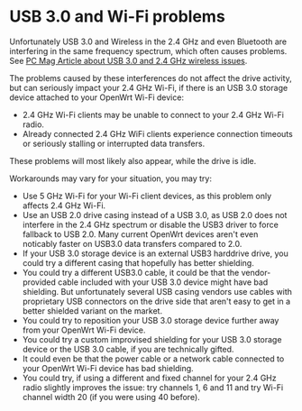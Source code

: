 # USB 3.0 and Wi-Fi problems

Unfortunately USB 3.0 and Wireless in the 2.4 GHz and even Bluetooth are interfering in the same frequency spectrum, which often causes problems. See [PC Mag Article about USB 3.0 and 2.4 GHz wireless issues](http://uk.pcmag.com/networking-reviews-ratings-comparisons/13179/opinion/wireless-witch-the-truth-about-usb-30-and-wi-fi-interference "http://uk.pcmag.com/networking-reviews-ratings-comparisons/13179/opinion/wireless-witch-the-truth-about-usb-30-and-wi-fi-interference").

The problems caused by these interferences do not affect the drive activity, but can seriously impact your 2.4 GHz Wi-Fi, if there is an USB 3.0 storage device attached to your OpenWrt Wi-Fi device:

- 2.4 GHz Wi-Fi clients may be unable to connect to your 2.4 GHz Wi-Fi radio.
- Already connected 2.4 GHz WiFi clients experience connection timeouts or seriously stalling or interrupted data transfers.

These problems will most likely also appear, while the drive is idle.

Workarounds may vary for your situation, you may try:

- Use 5 GHz Wi-Fi for your Wi-Fi client devices, as this problem only affects 2.4 GHz Wi-Fi.
- Use an USB 2.0 drive casing instead of a USB 3.0, as USB 2.0 does not interfere in the 2.4 GHz spectrum or disable the USB3 driver to force fallback to USB 2.0. Many current OpenWrt devices aren't even noticably faster on USB3.0 data transfers compared to 2.0.
- If your USB 3.0 storage device is an external USB3 harddrive drive, you could try a different casing that hopefully has better shielding.
- You could try a different USB3.0 cable, it could be that the vendor-provided cable included with your USB 3.0 device might have bad shielding. But unfortunately several USB casing vendors use cables with proprietary USB connectors on the drive side that aren't easy to get in a better shielded variant on the market.
- You could try to reposition your USB 3.0 storage device further away from your OpenWrt Wi-Fi device.
- You could try a custom improvised shielding for your USB 3.0 storage device or the USB 3.0 cable, if you are technically gifted.
- It could even be that the power cable or a network cable connected to your OpenWrt Wi-Fi device has bad shielding.
- You could try, if using a different and fixed channel for your 2.4 GHz radio slightly improves the issue: try channels 1, 6 and 11 and try Wi-Fi channel width 20 (if you were using 40 before).
